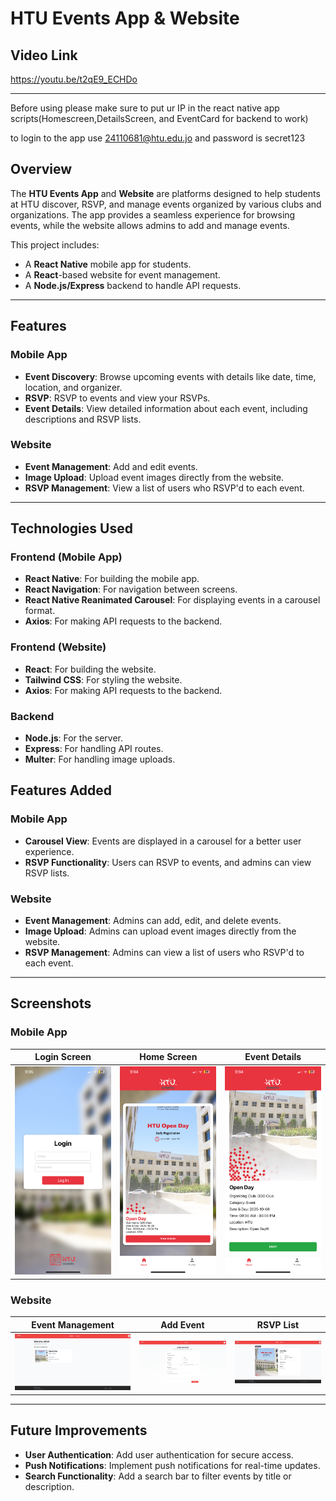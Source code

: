 # HTU Events App & Website

## Video Link

https://youtu.be/t2qE9_ECHDo

---

Before using please make sure to put ur IP in the react native app scripts(Homescreen,DetailsScreen, and EventCard for backend to work)

to login to the app use 24110681@htu.edu.jo
and password is secret123

## Overview

The **HTU Events App** and **Website** are platforms designed to help students at HTU  discover, RSVP, and manage events organized by various clubs and organizations. The app provides a seamless experience for browsing events, while the website allows admins to add and manage events.

This project includes:
- A **React Native** mobile app for students.
- A **React**-based website for event management.
- A **Node.js/Express** backend to handle API requests.

---

## Features

### Mobile App
- **Event Discovery**: Browse upcoming events with details like date, time, location, and organizer.
- **RSVP**: RSVP to events and view your RSVPs.
- **Event Details**: View detailed information about each event, including descriptions and RSVP lists.

### Website
- **Event Management**: Add and edit events.
- **Image Upload**: Upload event images directly from the website.
- **RSVP Management**: View a list of users who RSVP'd to each event.

---

## Technologies Used

### Frontend (Mobile App)
- **React Native**: For building the mobile app.
- **React Navigation**: For navigation between screens.
- **React Native Reanimated Carousel**: For displaying events in a carousel format.
- **Axios**: For making API requests to the backend.

### Frontend (Website)
- **React**: For building the website.
- **Tailwind CSS**: For styling the website.
- **Axios**: For making API requests to the backend.

### Backend
- **Node.js**: For the server.
- **Express**: For handling API routes.
- **Multer**: For handling image uploads.

## Features Added

### Mobile App
- **Carousel View**: Events are displayed in a carousel for a better user experience.
- **RSVP Functionality**: Users can RSVP to events, and admins can view RSVP lists.

### Website
- **Event Management**: Admins can add, edit, and delete events.
- **Image Upload**: Admins can upload event images directly from the website.
- **RSVP Management**: Admins can view a list of users who RSVP'd to each event.

---

## Screenshots

### Mobile App
| Login Screen | Home Screen | Event Details |
|--------------|-------------|---------------|
| ![Login Screen](Screenshots/login.png) | ![Home Screen](Screenshots/home.png) | ![Event Details](Screenshots/details.png) |

### Website
| Event Management | Add Event | RSVP List |
|------------------|-----------|-----------|
| ![Event Management](Screenshots/website-events.png) | ![Add Event](Screenshots/add-event.png) | ![RSVP List](Screenshots/rsvp-list.png) |

---

## Future Improvements
- **User Authentication**: Add user authentication for secure access.
- **Push Notifications**: Implement push notifications for real-time updates.
- **Search Functionality**: Add a search bar to filter events by title or description.
